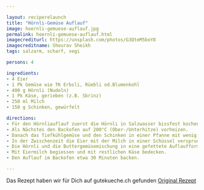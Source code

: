 ```yaml
---

layout: reciperelaunch
title: "Hörnli-Gemüse Auflauf"
image: hoernli-gemuese-auflauf.jpg
permalink: hoernli-gemuese-auflauf.html
imagecrediturl: https://unsplash.com/photos/G3QteM5boY8
imagecreditname: Shourav Sheikh
tags: salzarm, scharf, vegi

persons: 4

ingredients:
- 4 Eier
- 1 Pk Gemüse wie TK Erbsli, Rüebli od.Blumenkohl
- 400 g Hörnli (Nudeln)
- 1 Pk Käse, gerieben (z.B. Sbrinz)
- 250 ml Milch
- 150 g	Schinken, gewürfelt

directions:
- Für den Hörnliauflauf zuerst die Hörnli in Salzwasser bissfest kochen, durch ein Sieb abseihen und mit kalten Wasser abschrecken.
- Als Nächstes den Backofen auf 200°C (Ober-/Unterhitze) vorheizen.
- Danach das Tiefkühlgemüse und den Schinken in einer Pfanne mit wenig Fett anbraten und nach ca. einer Minute mit wenig Wasser aufgiessen und für 5 Minuten mit Deckel bei niedrigerer Stufe dämpfen lassen.
- In der Zwischenzeit die Eier mit der Milch in einer Schüssel versprudeln.
- Die Hörnli und die Buttergemüsemischung in eine gefettete Auflaufform geben und verrühren. Mit der halben Käsemenge bestreuen und mit Salz und Pfeffer würzen.
- Mit Eiermilch begiessen und mit restlichen Käse bedecken.
- Den Auflauf im Backofen etwa 30 Minuten backen.

---
```


Das Rezept haben wir für Dich auf gutekueche.ch gefunden [Original Rezept](
https://www.gutekueche.ch/hoernliauflauf-mit-gemuese-rezept-5841)